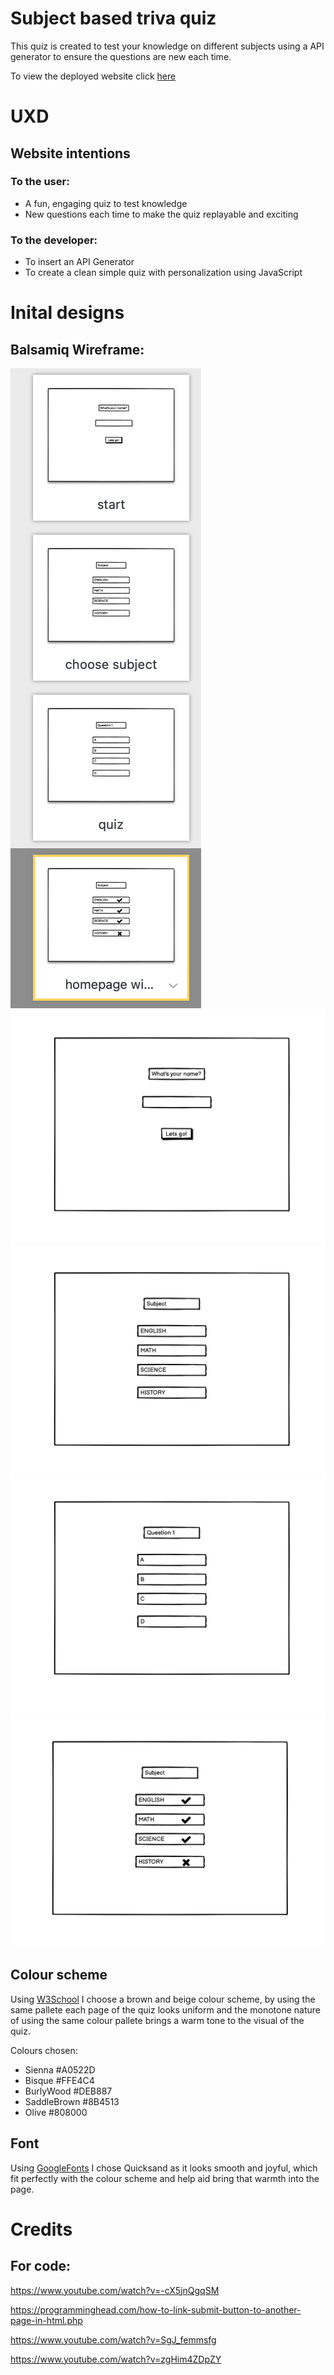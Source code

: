 # Subject based triva quiz

This quiz is created to test your knowledge on different subjects using a API generator to ensure the questions are new each time.

To view the deployed website click [here](https://debbie-herridge.github.io/trivia-quiz/)

# UXD

## Website intentions

### To the user:

- A fun, engaging quiz to test knowledge
- New questions each time to make the quiz replayable and exciting

### To the developer:

- To insert an API Generator 
- To create a clean simple quiz with personalization using JavaScript


# Inital designs

## Balsamiq Wireframe:

![Balsamiq Wireframes](/assets/images/all-frames.png)
![Balsamiq Wireframes - name form](/assets/images/name-form.png)
![Balsamiq Wireframes - quiz home](/assets/images/quiz-home.png)
![Balsamiq Wireframes - questions](/assets/images/questions.png)
![Balsamiq Wireframes - homepage with scores](/assets/images/quiz-home-with-scores.png)

## Colour scheme

Using [W3School](https://www.w3schools.com/cssref/css_colors.asp) I choose a brown and beige colour scheme, by using the same pallete each page of the quiz looks uniform and the monotone nature of using the same colour pallete brings a warm tone to the visual of the quiz.

Colours chosen:

- Sienna #A0522D
- Bisque #FFE4C4
- BurlyWood #DEB887
- SaddleBrown #8B4513
- Olive #808000


## Font

Using [GoogleFonts](https://fonts.google.com/specimen/Quicksand?sort=popularity&preview.text=WHAT%20IS%20YOUR%20NAME%3F&preview.text_type=custom) I chose Quicksand as it looks smooth and joyful, which fit perfectly with the colour scheme and help aid bring that warmth into the page.



# Credits

## For code:









https://www.youtube.com/watch?v=-cX5jnQgqSM

https://programminghead.com/how-to-link-submit-button-to-another-page-in-html.php

https://www.youtube.com/watch?v=SgJ_femmsfg

https://www.youtube.com/watch?v=zgHim4ZDpZY

